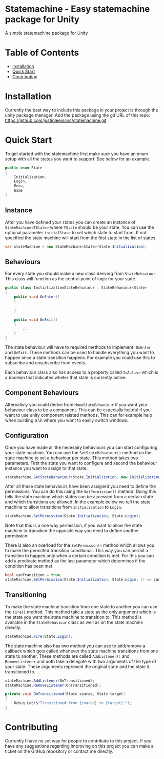 # Statemachine - Easy statemachine package for Unity

A simple statemachine package for Unity

# Table of Contents

- [Installation](#installation)
- [Quick Start](#quick-start)
- [Contributing](#contributing)

# Installation

Currently the best way to include this package in your project is through the unity package manager. Add the package using the git URL of this repo: https://github.com/justinleemans/statemachine.git

# Quick Start

To get started with the statemachine first make sure you have an enum setup with all the states you want to support. See below for an example.

```c#
public enum State
{
	Initialization,
	Login,
	Menu,
	Game
}
```

## Instance

After you have defined your states you can create an instance of `StateMachine<TState>` where `TState` should be your state. You can use the optional parameter `initialState` to set which state to start from. If not specified the state machine will start from the first state in the list of states.

```c#
var stateMachine = new StateMachine<State>(State.Initialization);
```

## Behaviours

For every state you should make a new class deriving from `StateBehaviour`. This class will function as the central point of logic for your state.

```c#
public class InitializationStateBehaviour : StateBehaviour<State>
{
	public void OnEnter()
	{
		...
	}
	
	public void OnExit()
	{
		...
	}
}
```

The state behaviour will have to required methods to implement. `OnEnter` and `OnExit`. These methods can be used to handle everything you want to happen once a state transition happens. For example you could use this to subscribe and unsubscribe from events.

Each behaviour class also has access to a property called `IsActive` which is a boolean that indicates wheter that state is currently active.

## Component Behaviours

Alternativly you could derive from `MonoStateBehaviour` if you want your behaviour class to be a component. This can be especially helpful if you want to use unity component related methods. This can for example help when building a UI where you want to easily switch windows.

## Configuration

Once you have made all the necesairy behaviours you can start configuring your state machine. You can use the `SetStateBehaviour()` method on the state machine to set a behaviour per state. This method takes two parameters. First the state you want to configure and second the behaviour instance you want to assign to that state.

```c#
stateMachine.SetStateBehaviour(State.Initialization, new InitializationStateBehaviour());
```

After all these state behaviours have been assigned you need to define the permissions. You can do this using the `SetPermission()` method. Doing this tells the state machine which states can be accessed from a certain state and which transitions are allowed. In the example below we tell the state machine to allow transitions from `Initialization` to `Login`.

```c#
stateMachine.SetPermission(State.Initialization, State.Login);
```

Note that this is a one way permission, if you want to allow the state machine to transition the opposite way you need to define another permission.

There is also an overload for the `SetPermisson()` method which allows you to make the permitted transition conditional. This way you can permit a transition to happen only when a certain condition is met. For this you can add a predicate method as the last parameter which determines if the condition has been met.

```c#
bool canTransition = true;
stateMachine.SetPermission(State.Initialization, State.Login, () => canTransition);
```

## Transitioning

To make the state machine transition from one state to another you can use the `Fire()` method. This method take a state as the only argument which is the state you want the state machine to transition to. This method is available in the `StateBehaviour` class as well as on the state machine directly.

```c#
stateMachine.Fire(State.Login);
```

The state machine also has two method you can use to add/remove a callback which gets called whenever the state machine transitions from one state to another. These methods are called `AddListener()` and `RemoveListener` and both take a delegate with two arguments of the type of your state. These arguments represent the original state and the state it transitioned to.

```c#
stateMachine.AddListener(OnTransitioned);
stateMachine.RemoveListener(OnTransitioned);

private void OnTransitioned(State source, State target)
{
	Debug.Log($"Transitioned from {source} to {target}!");
}
```

# Contributing

Currently I have no set way for people to contribute to this project. If you have any suggestions regarding improving on this project you can make a ticket on the GitHub repository or contact me directly.

